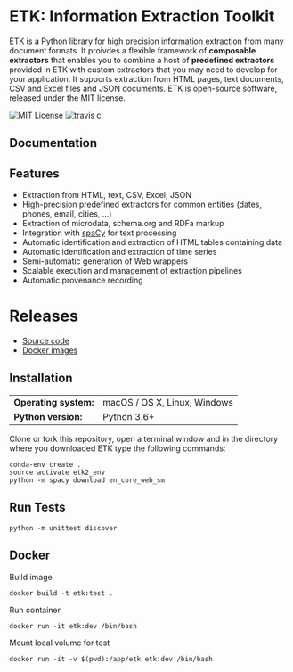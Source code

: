 # ETK: Information Extraction Toolkit

ETK is a Python library for high precision information extraction from many document formats.
It proivdes a flexible framework of **composable extractors** that enables you to combine a host of **predefined extractors** provided in ETK with custom extractors that you may need to develop for your application.
It supports extraction from HTML pages, text documents, CSV and Excel files and JSON documents.
ETK is open-source software, released under the MIT license.



![MIT License](https://img.shields.io/badge/license-MIT-blue.svg) ![travis ci](https://travis-ci.org/usc-isi-i2/etk.svg?branch=etk2)

## Documentation


## Features

* Extraction from HTML, text, CSV, Excel, JSON
* High-precision predefined extractors for common entities (dates, phones, email, cities, ...)
* Extraction of microdata, schema.org and RDFa markup
* Integration with [spaCy](https://github.com/explosion/spaCy) for text processing
* Automatic identification and extraction of HTML tables containing data
* Automatic identification and extraction of time series
* Semi-automatic generation of Web wrappers
* Scalable execution and management of extraction pipelines
* Automatic provenance recording

# Releases

- [Source code](https://github.com/usc-isi-i2/etk/releases)
- [Docker images](https://hub.docker.com/r/uscisii2/etk/tags/)

## Installation

<table>
  <tr><td><b>Operating system:</td><td>macOS / OS X, Linux, Windows</td></tr>
  <tr><td><b>Python version:</td><td>Python 3.6+</td></tr>
<table>

Clone or fork this repository, open a terminal window and in the directory where you downloaded ETK type the following commands:
```
conda-env create .
source activate etk2_env
python -m spacy download en_core_web_sm
```

## Run Tests

`python -m unittest discover`

## Docker

Build image

`docker build -t etk:test .`

Run container

`docker run -it etk:dev /bin/bash`

Mount local volume for test

`docker run -it -v $(pwd):/app/etk etk:dev /bin/bash`

